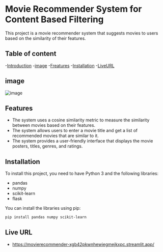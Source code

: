 
# Movie Recommender System for Content Based Filtering

This project is a movie recommender system that suggests movies to users based on the similarity of their features.

## Table of content 
-[Introduction](introduction)
-[image](image)
-[Freatures](features)
-[Installation](installation)
-[LiveURL](liveurl)

## image
![image](https://github.com/AnalyticalShivam/movie_recommender/assets/93965065/da22a6e7-76d9-4125-a6f9-4c28efef9fe0)


## Features

- The system uses a cosine similarity metric to measure the similarity between movies based on their features.
- The system allows users to enter a movie title and get a list of recommended movies that are similar to it.
- The system provides a user-friendly interface that displays the movie posters, titles, genres, and ratings.

## Installation

To install this project, you need to have Python 3 and the following libraries:

- pandas
- numpy
- scikit-learn
- flask

You can install the libraries using pip:

```bash
pip install pandas numpy scikit-learn
```
## Live URL
- https://movierecommender-xgb42pkwnhewiegmejkxpc.streamlit.app/
